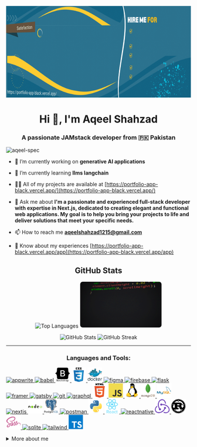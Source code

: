<div align="center">
  <img src="./Assests/github-banner.gif" width="100%" height="250" />
</div>

<h1 align="center">Hi 👋, I'm Aqeel Shahzad</h1>
<h3 align="center">A passionate JAMstack developer from  🇵🇰 Pakistan</h3>
<!-- 
c
<!-- <!-- Profile Statics  -->
<p align="left"> <img src="https://komarev.com/ghpvc/?username=aqeel-spec&label=Profile%20views&color=0e75b6&style=flat" alt="aqeel-spec" /> </p>
<!-- <--
<p align="left"> <a href="https://github.com/ryo-ma/github-profile-trophy"><img src="https://github-profile-trophy.vercel.app/?username=aqeel-spec" alt="aqeel-spec" /></a> </p> 
 -->

- 🔭 I’m currently working on **generative AI applications**

- 🌱 I’m currently learning **llms langchain**

- 👨‍💻 All of my projects are available at [https://portfolio-app-black.vercel.app/](https://portfolio-app-black.vercel.app/)

- 💬 Ask me about **I'm a passionate and experienced full-stack developer with expertise in Next.js, dedicated to creating elegant and functional web applications. My goal is to help you bring your projects to life and deliver solutions that meet your specific needs.**

- 📫 How to reach me **aqeelshahzad1215@gmail.com**

- 📄 Know about my experiences [https://portfolio-app-black.vercel.app/app](https://portfolio-app-black.vercel.app/app)

<!-- ************ (((( Github statics )))) ************* -->

<h2 align="center">GitHub Stats</h2>

<!-- Most used languages on the left and GIF image on the right -->


<div align="center" style="justify-direction : row" >
  <img width="45%" src="https://github-readme-stats.vercel.app/api/top-langs?username=aqeel-spec&show_icons=true&locale=en&layout=compact&theme=tokyonight" alt="Top Languages" />
  <img src="./Assests//program.gif" style="border: 1px solid white; border-radius: 8px; width: 44%;" alt="Coding" />
</div>




<!-- First card on the left and the second on the right on the same line -->
<p align="center">
  <img width="45%" src="https://github-readme-stats.vercel.app/api?username=aqeel-spec&show_icons=true&locale=en&theme=tokyonight" alt="GitHub Stats" />
  <img width="45%" src="https://github-readme-streak-stats.herokuapp.com/?user=aqeel-spec&theme=tokyonight" alt="GitHub Streak" />
</p>
<hr />



<h3 align="center">Languages and Tools:</h3>
<p align="center">
  <!-- Add your icons and links here -->
  <p align="left"> <a href="https://appwrite.io" target="_blank" rel="noreferrer"> <img src="https://www.vectorlogo.zone/logos/appwriteio/appwriteio-icon.svg" alt="appwrite" width="40" height="40"/> </a> <a href="https://babeljs.io/" target="_blank" rel="noreferrer"> <img src="https://www.vectorlogo.zone/logos/babeljs/babeljs-icon.svg" alt="babel" width="40" height="40"/> </a> <a href="https://getbootstrap.com" target="_blank" rel="noreferrer"> <img src="https://raw.githubusercontent.com/devicons/devicon/master/icons/bootstrap/bootstrap-plain-wordmark.svg" alt="bootstrap" width="40" height="40"/> </a> <a href="https://www.w3schools.com/css/" target="_blank" rel="noreferrer"> <img src="https://raw.githubusercontent.com/devicons/devicon/master/icons/css3/css3-original-wordmark.svg" alt="css3" width="40" height="40"/> </a> <a href="https://www.docker.com/" target="_blank" rel="noreferrer"> <img src="https://raw.githubusercontent.com/devicons/devicon/master/icons/docker/docker-original-wordmark.svg" alt="docker" width="40" height="40"/> </a> <a href="https://www.figma.com/" target="_blank" rel="noreferrer"> <img src="https://www.vectorlogo.zone/logos/figma/figma-icon.svg" alt="figma" width="40" height="40"/> </a> <a href="https://firebase.google.com/" target="_blank" rel="noreferrer"> <img src="https://www.vectorlogo.zone/logos/firebase/firebase-icon.svg" alt="firebase" width="40" height="40"/> </a> <a href="https://flask.palletsprojects.com/" target="_blank" rel="noreferrer"> <img src="https://www.vectorlogo.zone/logos/pocoo_flask/pocoo_flask-icon.svg" alt="flask" width="40" height="40"/> </a> <a href="https://www.framer.com/" target="_blank" rel="noreferrer"> <img src="https://www.vectorlogo.zone/logos/framer/framer-icon.svg" alt="framer" width="40" height="40"/> </a> <a href="https://www.gatsbyjs.com/" target="_blank" rel="noreferrer"> <img src="https://www.vectorlogo.zone/logos/gatsbyjs/gatsbyjs-icon.svg" alt="gatsby" width="40" height="40"/> </a> <a href="https://git-scm.com/" target="_blank" rel="noreferrer"> <img src="https://www.vectorlogo.zone/logos/git-scm/git-scm-icon.svg" alt="git" width="40" height="40"/> </a> <a href="https://graphql.org" target="_blank" rel="noreferrer"> <img src="https://www.vectorlogo.zone/logos/graphql/graphql-icon.svg" alt="graphql" width="40" height="40"/> </a> <a href="https://www.w3.org/html/" target="_blank" rel="noreferrer"> <img src="https://raw.githubusercontent.com/devicons/devicon/master/icons/html5/html5-original-wordmark.svg" alt="html5" width="40" height="40"/> </a> <a href="https://developer.mozilla.org/en-US/docs/Web/JavaScript" target="_blank" rel="noreferrer"> <img src="https://raw.githubusercontent.com/devicons/devicon/master/icons/javascript/javascript-original.svg" alt="javascript" width="40" height="40"/> </a> <a href="https://www.linux.org/" target="_blank" rel="noreferrer"> <img src="https://raw.githubusercontent.com/devicons/devicon/master/icons/linux/linux-original.svg" alt="linux" width="40" height="40"/> </a> <a href="https://www.mongodb.com/" target="_blank" rel="noreferrer"> <img src="https://raw.githubusercontent.com/devicons/devicon/master/icons/mongodb/mongodb-original-wordmark.svg" alt="mongodb" width="40" height="40"/> </a> <a href="https://www.mysql.com/" target="_blank" rel="noreferrer"> <img src="https://raw.githubusercontent.com/devicons/devicon/master/icons/mysql/mysql-original-wordmark.svg" alt="mysql" width="40" height="40"/> </a> <a href="https://nextjs.org/" target="_blank" rel="noreferrer"> <img src="https://cdn.worldvectorlogo.com/logos/nextjs-2.svg" alt="nextjs" width="40" height="40"/> </a> <a href="https://nodejs.org" target="_blank" rel="noreferrer"> <img src="https://raw.githubusercontent.com/devicons/devicon/master/icons/nodejs/nodejs-original-wordmark.svg" alt="nodejs" width="40" height="40"/> </a> <a href="https://www.postgresql.org" target="_blank" rel="noreferrer"> <img src="https://raw.githubusercontent.com/devicons/devicon/master/icons/postgresql/postgresql-original-wordmark.svg" alt="postgresql" width="40" height="40"/> </a> <a href="https://postman.com" target="_blank" rel="noreferrer"> <img src="https://www.vectorlogo.zone/logos/getpostman/getpostman-icon.svg" alt="postman" width="40" height="40"/> </a> <a href="https://www.python.org" target="_blank" rel="noreferrer"> <img src="https://raw.githubusercontent.com/devicons/devicon/master/icons/python/python-original.svg" alt="python" width="40" height="40"/> </a> <a href="https://reactjs.org/" target="_blank" rel="noreferrer"> <img src="https://raw.githubusercontent.com/devicons/devicon/master/icons/react/react-original-wordmark.svg" alt="react" width="40" height="40"/> </a> <a href="https://reactnative.dev/" target="_blank" rel="noreferrer"> <img src="https://reactnative.dev/img/header_logo.svg" alt="reactnative" width="40" height="40"/> </a> <a href="https://redux.js.org" target="_blank" rel="noreferrer"> <img src="https://raw.githubusercontent.com/devicons/devicon/master/icons/redux/redux-original.svg" alt="redux" width="40" height="40"/> </a> <a href="https://www.rust-lang.org" target="_blank" rel="noreferrer"> <img src="https://raw.githubusercontent.com/devicons/devicon/master/icons/rust/rust-plain.svg" alt="rust" width="40" height="40"/> </a> <a href="https://sass-lang.com" target="_blank" rel="noreferrer"> <img src="https://raw.githubusercontent.com/devicons/devicon/master/icons/sass/sass-original.svg" alt="sass" width="40" height="40"/> </a> <a href="https://www.sqlite.org/" target="_blank" rel="noreferrer"> <img src="https://www.vectorlogo.zone/logos/sqlite/sqlite-icon.svg" alt="sqlite" width="40" height="40"/> </a> <a href="https://tailwindcss.com/" target="_blank" rel="noreferrer"> <img src="https://www.vectorlogo.zone/logos/tailwindcss/tailwindcss-icon.svg" alt="tailwind" width="40" height="40"/> </a> <a href="https://www.typescriptlang.org/" target="_blank" rel="noreferrer"> <img src="https://raw.githubusercontent.com/devicons/devicon/master/icons/typescript/typescript-original.svg" alt="typescript" width="40" height="40"/> </a> </p>
</p>


<details>
  <summary>
    More about me
  </summary>
  <!-- Additional information or GitHub stats can go here -->
  <h3 align="center">Connect with me:</h3>
  <p align="center">
    <a href="https://linkedin.com/in/https://www.linkedin.com/in/aqeel-shahzad-224635190/" target="_blank">
      <img src="https://raw.githubusercontent.com/rahuldkjain/github-profile-readme-generator/master/src/images/icons/Social/linked-in-alt.svg" alt="LinkedIn" height="30" width="40" />
    </a>
    <a href="https://www.facebook.com/profile.php?id=100053063911716&_rdc=1&_rdr" target="_blank">
      <img src="https://raw.githubusercontent.com/rahuldkjain/github-profile-readme-generator/master/src/images/icons/Social/facebook.svg" alt="Facebook" height="30" width="40" />
    </a>
  </p>
  <h3 align="center">Support:</h3>
  <p align="center">
    <a href="https://www.buymeacoffee.com/aqeel-spec">
      <img src="https://cdn.buymeacoffee.com/buttons/v2/default-yellow.png" height="50" width="210" alt="Buy Me a Coffee" />
    </a>
  </p>
</details>
